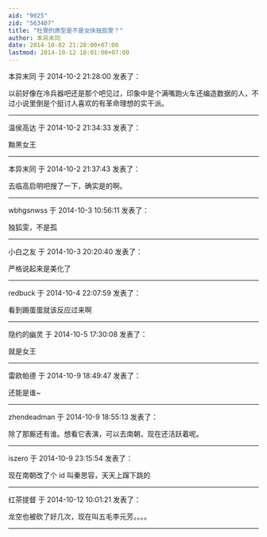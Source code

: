 ```yaml
---
aid: "9025"
zid: "563407"
title: "杜雯的原型是不是女侠独孤雯？"
author: 本异末同
date: 2014-10-02 21:28:00+07:00
lastmod: 2014-10-12 10:01:00+07:00
---
```


本异末同 于 2014-10-2 21:28:00 发表了：

以前好像在冷兵器吧还是那个吧见过，印象中是个满嘴跑火车还编造数据的人，不过小说里倒是个挺讨人喜欢的有革命理想的实干派。

---

温侯高达 于 2014-10-2 21:34:33 发表了：

黝黑女王

---

本异末同 于 2014-10-2 21:37:43 发表了：

去临高启明吧搜了一下，确实是的啊。

---

wbhgsnwss 于 2014-10-3 10:56:11 发表了：

独狐雯，不是孤

---

小白之友 于 2014-10-3 20:20:40 发表了：

严格说起来是美化了

---

redbuck 于 2014-10-4 22:07:59 发表了：

看到踢蛋蛋就该反应过来啊

---

隐约的幽灵 于 2014-10-5 17:30:08 发表了：

就是女王

---

雷欧帕德 于 2014-10-9 18:49:47 发表了：

还能是谁~

---

zhendeadman 于 2014-10-9 18:55:13 发表了：

除了那厮还有谁。想看它表演，可以去南朝，现在还活跃着呢。

---

iszero 于 2014-10-9 23:15:54 发表了：

现在南朝改了个 id 叫秦思容，天天上蹿下跳的

---

红茶提督 于 2014-10-12 10:01:21 发表了：

龙空也被砍了好几次，现在叫五毛李元芳。。。。

---
